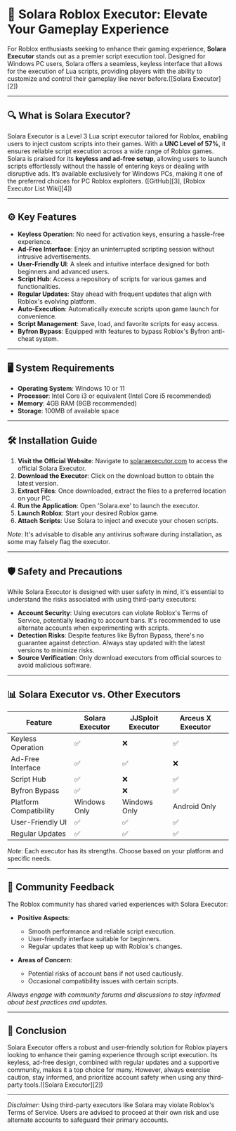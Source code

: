 # 🌟 Solara Roblox Executor: Elevate Your Gameplay Experience

For Roblox enthusiasts seeking to enhance their gaming experience, **Solara Executor** stands out as a premier script execution tool. Designed for Windows PC users, Solara offers a seamless, keyless interface that allows for the execution of Lua scripts, providing players with the ability to customize and control their gameplay like never before.([Solara Executor][2])

---

## 🔍 What is Solara Executor?

Solara Executor is a Level 3 Lua script executor tailored for Roblox, enabling users to inject custom scripts into their games. With a **UNC Level of 57%**, it ensures reliable script execution across a wide range of Roblox games. Solara is praised for its **keyless and ad-free setup**, allowing users to launch scripts effortlessly without the hassle of entering keys or dealing with disruptive ads. It’s available exclusively for Windows PCs, making it one of the preferred choices for PC Roblox exploiters. ([GitHub][3], [Roblox Executor List Wiki][4])

---

## ⚙️ Key Features

* **Keyless Operation**: No need for activation keys, ensuring a hassle-free experience.
* **Ad-Free Interface**: Enjoy an uninterrupted scripting session without intrusive advertisements.
* **User-Friendly UI**: A sleek and intuitive interface designed for both beginners and advanced users.
* **Script Hub**: Access a repository of scripts for various games and functionalities.
* **Regular Updates**: Stay ahead with frequent updates that align with Roblox's evolving platform.
* **Auto-Execution**: Automatically execute scripts upon game launch for convenience.
* **Script Management**: Save, load, and favorite scripts for easy access.
* **Byfron Bypass**: Equipped with features to bypass Roblox's Byfron anti-cheat system. 

---

## 🖥️ System Requirements

* **Operating System**: Windows 10 or 11
* **Processor**: Intel Core i3 or equivalent (Intel Core i5 recommended)
* **Memory**: 4GB RAM (8GB recommended)
* **Storage**: 100MB of available space

---

## 🛠️ Installation Guide

1. **Visit the Official Website**: Navigate to [solaraexecutor.com](https://solaraexecutor.com/) to access the official Solara Executor.
2. **Download the Executor**: Click on the download button to obtain the latest version.
3. **Extract Files**: Once downloaded, extract the files to a preferred location on your PC.
4. **Run the Application**: Open 'Solara.exe' to launch the executor.
5. **Launch Roblox**: Start your desired Roblox game.
6. **Attach Scripts**: Use Solara to inject and execute your chosen scripts.

*Note*: It's advisable to disable any antivirus software during installation, as some may falsely flag the executor. 

---

## 🛡️ Safety and Precautions

While Solara Executor is designed with user safety in mind, it's essential to understand the risks associated with using third-party executors:

* **Account Security**: Using executors can violate Roblox's Terms of Service, potentially leading to account bans. It's recommended to use alternate accounts when experimenting with scripts.
* **Detection Risks**: Despite features like Byfron Bypass, there's no guarantee against detection. Always stay updated with the latest versions to minimize risks.
* **Source Verification**: Only download executors from official sources to avoid malicious software. 

---

## 📊 Solara Executor vs. Other Executors

| Feature                | Solara Executor | JJSploit Executor | Arceus X Executor |                                                                          |
| ---------------------- | --------------- | ----------------- | ----------------- | ------------------------------------------------------------------------ |
| Keyless Operation      | ✅               | ❌                 | ✅                 |                                                                          |
| Ad-Free Interface      | ✅               | ✅                 | ❌                 |                                                                          |
| Script Hub             | ✅               | ❌                 | ✅                 |                                                                          |
| Byfron Bypass          | ✅               | ❌                 | ✅                 |                                                                          |
| Platform Compatibility | Windows Only    | Windows Only      | Android Only      |                                                                          |
| User-Friendly UI       | ✅               | ✅                 | ✅                 |                                                                          |
| Regular Updates        | ✅               | ✅                 | ✅                 |  |

*Note*: Each executor has its strengths. Choose based on your platform and specific needs.

---

## 💬 Community Feedback

The Roblox community has shared varied experiences with Solara Executor:

* **Positive Aspects**:

  * Smooth performance and reliable script execution.
  * User-friendly interface suitable for beginners.
  * Regular updates that keep up with Roblox's changes.

* **Areas of Concern**:

  * Potential risks of account bans if not used cautiously.
  * Occasional compatibility issues with certain scripts.

*Always engage with community forums and discussions to stay informed about best practices and updates.*

---

## 📌 Conclusion

Solara Executor offers a robust and user-friendly solution for Roblox players looking to enhance their gaming experience through script execution. Its keyless, ad-free design, combined with regular updates and a supportive community, makes it a top choice for many. However, always exercise caution, stay informed, and prioritize account safety when using any third-party tools.([Solara Executor][2])

---

*Disclaimer*: Using third-party executors like Solara may violate Roblox's Terms of Service. Users are advised to proceed at their own risk and use alternate accounts to safeguard their primary accounts.
